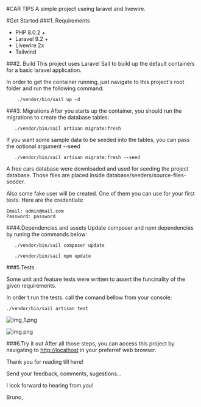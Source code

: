 #CAR TIPS
A simple project useing laravel and livewire.

#Get Started
###1. Requirements
- PHP 8.0.2 +
- Laravel 9.2 +
- Livewire 2x
- Tailwind 

###2. Build
This project uses Laravel Sail to build up the default containers for a basic laravel application.

In order to get the container running, just navigate to this project's root folder and run the following command:

```
    ./vendor/bin/sail up -d
```

###3. Migrations
After you starts up the container, you should run the migrations to create the database tables:

```
   ./vendor/bin/sail artisan migrate:fresh 
```

If you want some sample data to be seeded into the tables, you can pass the optional argument --seed

```
   ./vendor/bin/sail artisan migrate:fresh --seed
```

A free cars database were downloaded and used for seeding the project database. Those files are placed inside database/seeders/source-files-seeder.

Also some fake user will be created. One of them you can use for your first tests. Here are the credentials:

```
Email: admin@mail.com
Password: password
```

###4.Dependencies and assets
Update composer and npm dependencies by runing the commands below:

```
   ./vendor/bin/sail composer update
```

```
   ./vendor/bin/sail npm update
```

###5.Tests

Some unit and feature tests were written to assert the funcinality of the given requirements.

In order t run the tests. call the comand bellow from your console:

```
./vendor/bin/sail artisan test
```

![img_1.png](img_1.png)

![img.png](img.png)


###6.Try it out
After all those steps, you can access this project by navigating to [http://localhost]() in your preferref web browser.

Thank you for reading till here!

Send your feedback, comments, sugestions...

I look forward to hearing from you!

Bruno,
